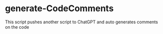 # generate-CodeComments
This script pushes another script to ChatGPT and auto generates comments on the code
